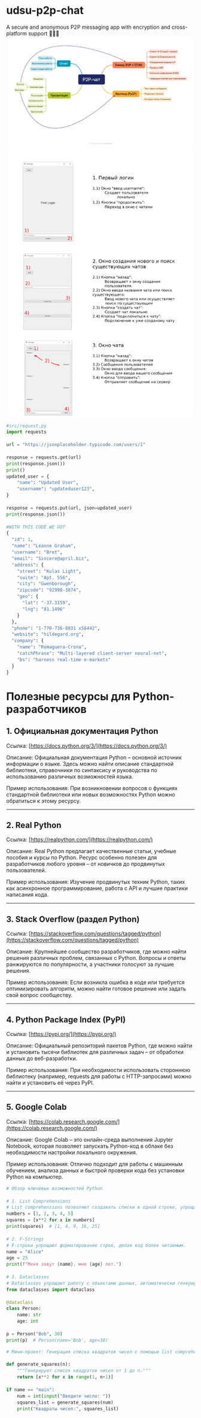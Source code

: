 # udsu-p2p-chat
A secure and anonymous P2P messaging app with encryption and cross-platform support 🐍🐍🐍
![Демо](src/P2P-чат-P2P-чат.png)
![Демо](src/document.jpg)
```python
#src/request.py
import requests

url = "https://jsonplaceholder.typicode.com/users/1"

response = requests.get(url)
print(response.json()) 
print()
updated_user = {    
    "name": "Updated User",
    "username": "updateduser123",
}

response = requests.put(url, json=updated_user)
print(response.json())
 
#WITH THIS CODE WE GOT
{
  "id": 1,
  "name": "Leanne Graham",
  "username": "Bret",
  "email": "Sincere@april.biz",
  "address": {
    "street": "Kulas Light",
    "suite": "Apt. 556",
    "city": "Gwenborough",
    "zipcode": "92998-3874",
    "geo": {
      "lat": "-37.3159",
      "lng": "81.1496"
    }
  },
  "phone": "1-770-736-8031 x56442",
  "website": "hildegard.org",
  "company": {
    "name": "Romaguera-Crona",
    "catchPhrase": "Multi-layered client-server neural-net",
    "bs": "harness real-time e-markets"
  }
}
```

# Полезные ресурсы для Python-разработчиков

## 1. Официальная документация Python
Ссылка: [https://docs.python.org/3/](https://docs.python.org/3/)

Описание:
Официальная документация Python – основной источник информации о языке. Здесь можно найти описание стандартной библиотеки, справочники по синтаксису и руководства по использованию различных возможностей языка.

Пример использования:
При возникновении вопросов о функциях стандартной библиотеки или новых возможностях Python можно обратиться к этому ресурсу.

---

## 2. Real Python
Ссылка: [https://realpython.com/](https://realpython.com/)

Описание:
Real Python предлагает качественные статьи, учебные пособия и курсы по Python. Ресурс особенно полезен для разработчиков любого уровня – от новичков до продвинутых пользователей.

Пример использования:
Изучение продвинутых техник Python, таких как асинхронное программирование, работа с API и лучшие практики написания кода.

---

## 3. Stack Overflow (раздел Python)
Ссылка: [https://stackoverflow.com/questions/tagged/python](https://stackoverflow.com/questions/tagged/python)

Описание:
Крупнейшее сообщество разработчиков, где можно найти решения различных проблем, связанных с Python. Вопросы и ответы ранжируются по популярности, а участники голосуют за лучшие решения.

Пример использования:
Если возникла ошибка в коде или требуется оптимизировать алгоритм, можно найти готовое решение или задать свой вопрос сообществу.

---

## 4. Python Package Index (PyPI)
Ссылка: [https://pypi.org/](https://pypi.org/)

Описание:
Официальный репозиторий пакетов Python, где можно найти и установить тысячи библиотек для различных задач – от обработки данных до веб-разработки.

Пример использования:
При необходимости использовать стороннюю библиотеку (например, requests для работы с HTTP-запросами) можно найти и установить её через PyPI.

---

## 5. Google Colab
Ссылка: [https://colab.research.google.com/](https://colab.research.google.com/)

Описание:
Google Colab – это онлайн-среда выполнения Jupyter Notebook, которая позволяет запускать Python-код в облаке без необходимости настройки локального окружения.

Пример использования:
Отлично подходит для работы с машинным обучением, анализа данных и быстрой проверки кода без установки Python на компьютер.

```python
# Обзор ключевых возможностей Python

# 1. List Comprehensions
# List comprehensions позволяют создавать списки в одной строке, упрощая код.
numbers = [1, 2, 3, 4, 5]
squares = [x**2 for x in numbers]
print(squares)  # [1, 4, 9, 16, 25]

# 2. F-Strings
# F-строки упрощают форматирование строк, делая код более читаемым.
name = "Alice"
age = 25
print(f"Меня зовут {name}, мне {age} лет.")

# 3. Dataclasses
# Dataclasses упрощают работу с объектами данных, автоматически генерируя методы.
from dataclasses import dataclass

@dataclass
class Person:
    name: str
    age: int

p = Person("Bob", 30)
print(p)  # Person(name='Bob', age=30)
```


```python
# Мини-проект: Генерация списка квадратов чисел с помощью list comprehensions

def generate_squares(n):
    """Генерирует список квадратов чисел от 1 до n."""
    return [x**2 for x in range(1, n+1)]

if name == "main":
    num = int(input("Введите число: "))
    squares_list = generate_squares(num)
    print("Квадраты чисел:", squares_list)
```




















